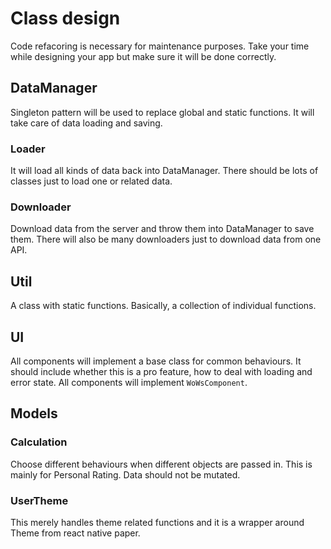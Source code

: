 # Class design
Code refacoring is necessary for maintenance purposes. Take your time while designing your app but make sure it will be done correctly.

## DataManager
Singleton pattern will be used to replace global and static functions. 
It will take care of data loading and saving.

### Loader
It will load all kinds of data back into DataManager. There should be lots of classes just to load one or related data.

### Downloader
Download data from the server and throw them into DataManager to save them. There will also be many downloaders just to download data from one API.

## Util
A class with static functions. Basically, a collection of individual functions. 

## UI
All components will implement a base class for common behaviours. 
It should include whether this is a pro feature, how to deal with loading and error state. 
All components will implement `WoWsComponent`.

## Models
### Calculation
Choose different behaviours when different objects are passed in. 
This is mainly for Personal Rating. Data should not be mutated. 

### UserTheme
This merely handles theme related functions and it is a wrapper around Theme from react native paper.

